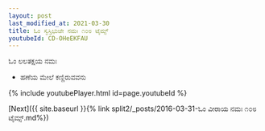```yaml
---
layout: post
last_modified_at: 2021-03-30
title: ಓಂ ಸ್ವಸ್ತಿಭುಜೇ ನಮಃ ೧೦೮ ಟೈಮ್ಸ್
youtubeId: CD-OHeEKFAU
---
```

 
 
 ಓಂ ಲಲತಕ್ಷಯ ನಮಃ  
 
 -  ಹಣೆಯ ಮೇಲೆ ಕಣ್ಣಿರುವವನು 
 
  
 
  
 
 
 
 
 
 


{% include youtubePlayer.html id=page.youtubeId %}
 
[Next]({{ site.baseurl }}{% link  split2/_posts/2016-03-31-ಓಂ ವೀರಾಯ ನಮಃ ೧೦೮ ಟೈಮ್ಸ್.md%})
 
